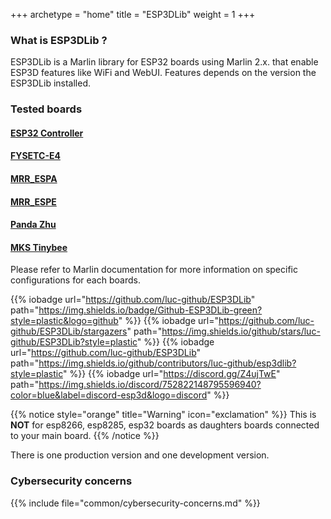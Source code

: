 +++
archetype = "home"
title = "ESP3DLib"
weight = 1
+++

### What is ESP3DLib ?

ESP3DLib is a Marlin library for ESP32 boards using Marlin 2.x. that enable ESP3D features like WiFi and WebUI.
Features depends on the version the ESP3DLib installed.

### Tested boards 

#### [ESP32 Controller](https://github.com/simon-jouet/ESP32Controller)
#### [FYSETC-E4](https://github.com/FYSETC/FYSETC-E4)
#### [MRR_ESPA](https://github.com/maplerainresearch/MRR_ESPA)
#### [MRR_ESPE](https://github.com/maplerainresearch/MRR_ESPE)
#### [Panda Zhu](https://github.com/markniu/PandaZHU)
#### [MKS Tinybee](https://github.com/makerbase-mks/MKS-TinyBee)

Please refer to Marlin documentation for more information on specific configurations for each boards.

{{% iobadge url="https://github.com/luc-github/ESP3DLib" path="https://img.shields.io/badge/Github-ESP3DLib-green?style=plastic&logo=github" %}}
{{% iobadge url="https://github.com/luc-github/ESP3DLib/stargazers" path="https://img.shields.io/github/stars/luc-github/ESP3DLib?style=plastic" %}}
{{% iobadge url="https://github.com/luc-github/ESP3DLib" path="https://img.shields.io/github/contributors/luc-github/esp3dlib?style=plastic" %}}
{{% iobadge url="https://discord.gg/Z4ujTwE" path="https://img.shields.io/discord/752822148795596940?color=blue&label=discord-esp3d&logo=discord" %}}

{{% notice style="orange" title="Warning" icon="exclamation" %}}
This is **NOT** for  esp8266, esp8285, esp32 boards as daughters boards connected to your main board.
{{% /notice %}}

There is one production version and one development version.   

### Cybersecurity concerns

{{% include file="common/cybersecurity-concerns.md" %}}
